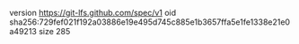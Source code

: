 version https://git-lfs.github.com/spec/v1
oid sha256:729fef021f192a03886e19e495d745c885e1b3657ffa5e1fe1338e21e0a49213
size 285
